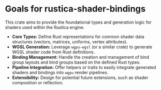 # Goals for rustica-shader-bindings

This crate aims to provide the foundational types and generation logic for shaders used within the Rustica engine.

- **Core Types:** Define Rust representations for common shader data structures (vectors, matrices, uniforms, vertex attributes).
- **WGSL Generation:** Leverage `wgpu-wgsl` (or a similar crate) to generate WGSL shader code from Rust definitions.
- **Binding Management:** Handle the creation and management of bind group layouts and bind groups based on the defined Rust types.
- **Pipeline Integration:** Offer helpers or traits to easily integrate generated shaders and bindings into `wgpu` render pipelines.
- **Extensibility:** Design for potential future extensions, such as shader composition or reflection.

